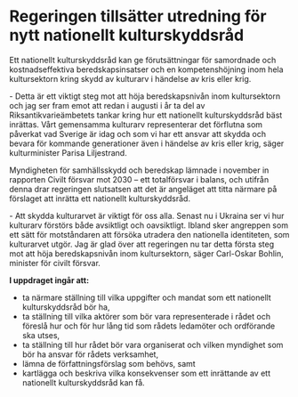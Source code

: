 # Regeringen tillsätter utredning för nytt nationellt kulturskyddsråd

Ett nationellt kulturskyddsråd kan ge förutsättningar för samordnade och kostnadseffektiva beredskapsinsatser och en kompetenshöjning inom hela kultursektorn kring skydd av kulturarv i händelse av kris eller krig.

\- Detta är ett viktigt steg mot att höja beredskapsnivån inom kultursektorn och jag ser fram emot att redan i augusti i år ta del av Riksantikvarieämbetets tankar kring hur ett nationellt kulturskyddsråd bäst inrättas. Vårt gemensamma kulturarv representerar det förflutna som påverkat vad Sverige är idag och som vi har ett ansvar att skydda och bevara för kommande generationer även i händelse av kris eller krig, säger kulturminister Parisa Liljestrand.

Myndigheten för samhällsskydd och beredskap lämnade i november in rapporten Civilt försvar mot 2030 – ett totalförsvar i balans, och utifrån denna drar regeringen slutsatsen att det är angeläget att titta närmare på förslaget att inrätta ett nationellt kulturskyddsråd.

\- Att skydda kulturarvet är viktigt för oss alla. Senast nu i Ukraina ser vi hur kulturarv förstörs både avsiktligt och oavsiktligt. Ibland sker angreppen som ett sätt för motståndaren att försöka utradera den nationella identiteten, som kulturarvet utgör. Jag är glad över att regeringen nu tar detta första steg mot att höja beredskapsnivån inom kultursektorn, säger Carl\-Oskar Bohlin, minister för civilt försvar.

**I uppdraget ingår att:**

* ta närmare ställning till vilka uppgifter och mandat som ett nationellt kulturskyddsråd bör ha,
* ta ställning till vilka aktörer som bör vara representerade i rådet och föreslå hur och för hur lång tid som rådets ledamöter och ordförande ska utses,
* ta ställning till hur rådet bör vara organiserat och vilken myndighet som bör ha ansvar för rådets verksamhet,
* lämna de författningsförslag som behövs, samt
* kartlägga och beskriva vilka konsekvenser som ett inrättande av ett nationellt kulturskyddsråd kan få.

